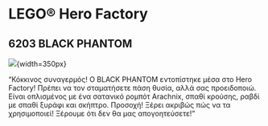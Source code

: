 # LEGO® Hero Factory
## 6203 BLACK PHANTOM

![](https://www.lego.com/cdn/product-assets/product.img.pri/6203_prod.jpg){width=350px}

“Κόκκινος συναγερμός! Ο BLACK PHANTOM εντοπίστηκε μέσα στο Hero Factory! Πρέπει να τον σταματήσετε πάση θυσία, αλλά σας προειδοποιώ. Είναι οπλισμένος με ένα σατανικό ρομπότ Arachnix, σπαθί κρούσης, ραβδί με σπαθί ξυράφι και σκήπτρο. Προσοχή! Ξέρει ακριβώς πώς να τα χρησιμοποιεί! Ξέρουμε ότι δεν θα μας απογοητεύσετε!”
